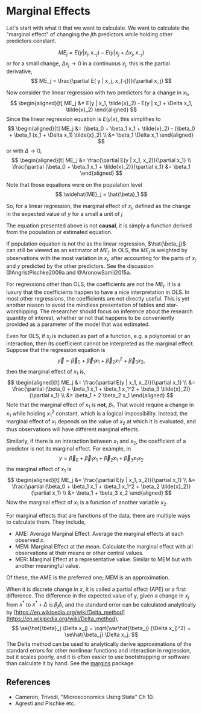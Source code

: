 
# Marginal Effects

Let's start with what it that we want to calculate. 
We want to calculate the "marginal effect" of changing the $j$th predictors while holding other predictors constant.

$$
ME_j =  E( y | x_j, x_{-j}) - E( y | x_j + \Delta x_j, x_{-j})
$$
or for a small change, $\Delta x_j \to 0$ in a continuous $x_j$, this is the partial derivative,
$$
ME_j =  \frac{\partial E( y | x_j, x_{-j})}{\partial x_j}
$$

Now consider the linear regression with two predictors for a change in $x_1$,
$$
\begin{aligned}[t]
ME_j &=  E(y | x_1, \tilde{x}_2) - E(y | x_1 + \Delta x_1, \tilde{x}_2)
\end{aligned}
$$
Since the linear regression equation is $E(y | x)$, this simplifies to
$$
\begin{aligned}[t]
ME_j &=  (\beta_0 + \beta_1 x_1 + \tilde{x}_2) - (\beta_0 + \beta_1 (x_1 + \Delta x_1) \tilde{x}_2) \\
&= \beta_1 \Delta x_1
\end{aligned}
$$
or with $\Delta \to 0$,
$$
\begin{aligned}[t]
ME_j &=  \frac{\partial E(y | x_1, x_2)}{\partial x_1} \\
\frac{\partial (\beta_0 + \beta_1 x_1 + \tilde{x}_2)}{\partial x_1}
&= \beta_1
\end{aligned}
$$

Note that those equations were on the population level
$$
\widehat{ME}_j = \hat{\beta}_1
$$

So, for a linear regression, the marginal effect of $x_j$, defined as the change in the expected value of $y$ for a small a unit of $j$

The equation presented above is not **causal**, it is simply a function derived from the population or estimated equation. 

If population equation is not the as the linear regression,  $\hat{\beta_j}$ can still be viewed as an estimator of $ME_j$. In OLS, the $ME_j$ is weighted by observations with the most variation in $x_j$, after accounting for the parts of $x_j$ and $y$ predicted by the other predictors. See the discussion @AngristPischke2009a and @AronowSamii2015a. 

For regressions other than OLS, the coefficients are not the $ME_j$.
It is a luxury that the coefficients happen to have a nice interpretation in OLS.
In most other regressions, the coefficients are not directly useful. This is yet another
reason to avoid the mindless presentation of tables and star-worshipping. 
The researcher should focus on inference about the research quantity of interest, whether
or not that happens to be conveniently provided as a parameter of the model that was estimated.


Even for OLS, if $x_j$ is included as part of a function, e.g. a polynomial or an interaction, then its coefficient cannot be interpreted as the marginal effect. Suppose that the regression equation is
$$
\vec{y} = \vec{\beta}_0 + \vec{\beta}_1 x_1 + \vec{\beta}_2 x_1^2 + \vec{\beta}_3 x_2,
$$
then the marginal effect of $x_1$ is,
$$
\begin{aligned}[t]
ME_j &=  \frac{\partial E(y | x_1, x_2)}{\partial x_1} \\
&= \frac{\partial (\beta_0 + \beta_1 x_1 + \beta_1 x_1^2 +  \beta_3 \tilde{x}_2)}{\partial x_1} \\
&= \beta_1 + 2 \beta_2 x_1
\end{aligned}
$$
Note that the marginal effect of $x_1$ is **not**, $\beta_1$. 
That would require a change in $x_1$ while holding $x_1 ^ 2$ constant, which is a logical impossibility.
Instead, the marginal effect of $x_1$ depends on the value of $x_2$ at which it is evaluated, and 
thus observations will have different marginal effects.

Similarly, if there is an interaction between $x_1$ and $x_2$, the coefficient of a predictor
is not its marginal effect.
For example, in
$$
y = \vec{\beta}_0 + \vec{\beta}_1 x_1 + \vec{\beta}_2 x_1 + \vec{\beta}_3 x_1 x_2
$$
the marginal effect of $x_1$ is
$$
\begin{aligned}[t]
ME_j &=  \frac{\partial E(y | x_1, x_2)}{\partial x_1} \\
&= \frac{\partial (\beta_0 + \beta_1 x_1 + \beta_1 x_1^2 +  \beta_2 \tilde{x}_2)}{\partial x_1} \\
&= \beta_1 + \beta_3 x_2
\end{aligned}
$$
Now the marginal effect of $x_1$ is a function of another variable $x_2$.


For marginal effects that are functions of the data, there are multiple ways to calculate them. They include,

- AME: Average Marginal Effect. Average the marginal effects at each observed $x$.
- MEM: Marginal Effect at the mean. Calculate the marginal effect with all observations at their means or other central values.
- MER: Marginal Effect at a representative value. Similar to MEM but with another meaningful value.

Of these, the AME is the preferred one; MEM is an approximation.

When it is discrete change in $x$, it is called a partial effect (APE) or a first difference.
The difference in the expected value of y, given a change in $x_j$ from $x^*$ to $x^* + \Delta$ is $\beta_j \Delta$, and the standard error can be calculated analytically by [https://en.wikipedia.org/wiki/Delta_method](https://en.wikipedia.org/wiki/Delta_method),
$$
\se(\hat{\beta}_j \Delta x_j) = \sqrt{\var\hat{\beta_j} (\Delta x_j)^2} = \se\hat{\beta_j} \Delta x_j.
$$
The Delta method can be used to analytically derive approximations of the standard errors for other nonlinear functions and interaction in regression, but it scales poorly, and it is often easier to use bootstrapping or software than calculate it by hand. See the [margins](https://github.com/leeper/margins) package.


## References

- Cameron, Trivedi, "Microeconomics Using Stata" Ch 10.
- Agresti and Pischke etc.

